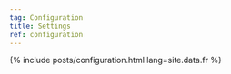 ```yaml
---
tag: Configuration
title: Settings
ref: configuration
---
```


{% include posts/configuration.html lang=site.data.fr %}

